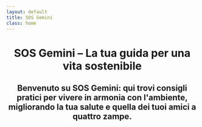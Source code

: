 ```yaml
---
layout: default
title: SOS Gemini
class: home
---
```


<div class="post-container">
  <div style="text-align: center; margin-top: 2rem;">
    <h1 class="main-title-centered">SOS Gemini – La tua guida per una vita sostenibile</h1>
    <h2 class="small-title">
      Benvenuto su SOS Gemini: qui trovi consigli pratici per vivere in armonia con l'ambiente, migliorando la tua salute e quella dei tuoi amici a quattro zampe.
    </h2>
  </div>

  <section class="content-grid">
    <!-- Blocchi modulari -->
    <!-- ... (tutti i tuoi <a class="content-square"> come già scritto) ... -->
  </section>
</div>

